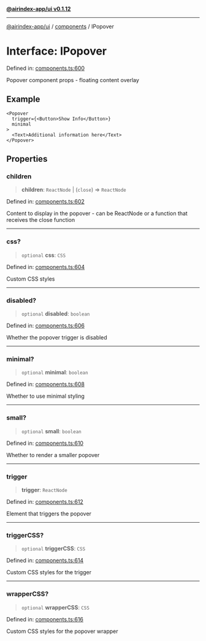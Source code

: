 [**@airindex-app/ui v0.1.12**](../../README.md)

***

[@airindex-app/ui](../../README.md) / [components](../README.md) / IPopover

# Interface: IPopover

Defined in: [components.ts:600](https://github.com/airindex-app/ui/blob/51b723e17db3d2d7342fc2d9bd4a36ea0ad71f2a/src/types/components.ts#L600)

Popover component props - floating content overlay

## Example

```tsx
<Popover
  trigger={<Button>Show Info</Button>}
  minimal
>
  <Text>Additional information here</Text>
</Popover>
```

## Properties

### children

> **children**: `ReactNode` \| (`close`) => `ReactNode`

Defined in: [components.ts:602](https://github.com/airindex-app/ui/blob/51b723e17db3d2d7342fc2d9bd4a36ea0ad71f2a/src/types/components.ts#L602)

Content to display in the popover - can be ReactNode or a function that receives the close function

***

### css?

> `optional` **css**: `CSS`

Defined in: [components.ts:604](https://github.com/airindex-app/ui/blob/51b723e17db3d2d7342fc2d9bd4a36ea0ad71f2a/src/types/components.ts#L604)

Custom CSS styles

***

### disabled?

> `optional` **disabled**: `boolean`

Defined in: [components.ts:606](https://github.com/airindex-app/ui/blob/51b723e17db3d2d7342fc2d9bd4a36ea0ad71f2a/src/types/components.ts#L606)

Whether the popover trigger is disabled

***

### minimal?

> `optional` **minimal**: `boolean`

Defined in: [components.ts:608](https://github.com/airindex-app/ui/blob/51b723e17db3d2d7342fc2d9bd4a36ea0ad71f2a/src/types/components.ts#L608)

Whether to use minimal styling

***

### small?

> `optional` **small**: `boolean`

Defined in: [components.ts:610](https://github.com/airindex-app/ui/blob/51b723e17db3d2d7342fc2d9bd4a36ea0ad71f2a/src/types/components.ts#L610)

Whether to render a smaller popover

***

### trigger

> **trigger**: `ReactNode`

Defined in: [components.ts:612](https://github.com/airindex-app/ui/blob/51b723e17db3d2d7342fc2d9bd4a36ea0ad71f2a/src/types/components.ts#L612)

Element that triggers the popover

***

### triggerCSS?

> `optional` **triggerCSS**: `CSS`

Defined in: [components.ts:614](https://github.com/airindex-app/ui/blob/51b723e17db3d2d7342fc2d9bd4a36ea0ad71f2a/src/types/components.ts#L614)

Custom CSS styles for the trigger

***

### wrapperCSS?

> `optional` **wrapperCSS**: `CSS`

Defined in: [components.ts:616](https://github.com/airindex-app/ui/blob/51b723e17db3d2d7342fc2d9bd4a36ea0ad71f2a/src/types/components.ts#L616)

Custom CSS styles for the popover wrapper
